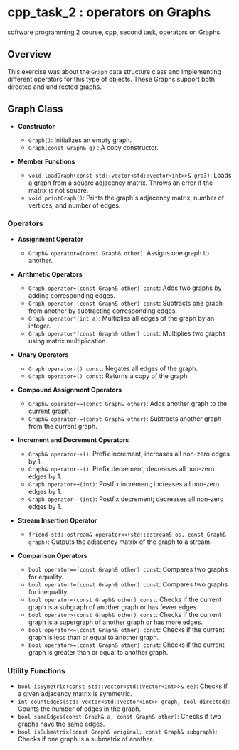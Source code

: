 # cpp_task_2 : operators on Graphs
software programming 2 course, cpp, second task, operators on Graphs

## Overview
This exercise was about the `Graph` data structure class and implementing different operators for this type of objects. These Graphs support both directed and undirected graphs.

## Graph Class
- **Constructor**
  - `Graph()`: Initializes an empty graph.
  - `Graph(const Graph& g)` : A copy constructor.

- **Member Functions**
  - `void loadGraph(const std::vector<std::vector<int>>& gra3)`: Loads a graph from a square adjacency matrix. Throws an error if the matrix is not square.
  - `void printGraph()`: Prints the graph's adjacency matrix, number of vertices, and number of edges.

### Operators

- **Assignment Operator**
  - `Graph& operator=(const Graph& other)`: Assigns one graph to another.

- **Arithmetic Operators**
  - `Graph operator+(const Graph& other) const`: Adds two graphs by adding corresponding edges.
  - `Graph operator-(const Graph& other) const`: Subtracts one graph from another by subtracting corresponding edges.
  - `Graph operator*(int a)`: Multiplies all edges of the graph by an integer.
  - `Graph operator*(const Graph& other) const`: Multiplies two graphs using matrix multiplication.

- **Unary Operators**
  - `Graph operator-() const`: Negates all edges of the graph.
  - `Graph operator+() const`: Returns a copy of the graph.

- **Compound Assignment Operators**
  - `Graph& operator+=(const Graph& other)`: Adds another graph to the current graph.
  - `Graph& operator-=(const Graph& other)`: Subtracts another graph from the current graph.

- **Increment and Decrement Operators**
  - `Graph& operator++()`: Prefix increment; increases all non-zero edges by 1.
  - `Graph& operator--()`: Prefix decrement; decreases all non-zero edges by 1.
  - `Graph operator++(int)`: Postfix increment; increases all non-zero edges by 1.
  - `Graph operator--(int)`: Postfix decrement; decreases all non-zero edges by 1.

- **Stream Insertion Operator**
  - `friend std::ostream& operator<<(std::ostream& os, const Graph& graph)`: Outputs the adjacency matrix of the graph to a stream.


- **Comparison Operators**
  - `bool operator==(const Graph& other) const`: Compares two graphs for equality.
  - `bool operator!=(const Graph& other) const`: Compares two graphs for inequality.
  - `bool operator<(const Graph& other) const`: Checks if the current graph is a subgraph of another graph or has fewer edges.
  - `bool operator>(const Graph& other) const`: Checks if the current graph is a supergraph of another graph or has more edges.
  - `bool operator<=(const Graph& other) const`: Checks if the current graph is less than or equal to another graph.
  - `bool operator>=(const Graph& other) const`: Checks if the current graph is greater than or equal to another graph.


### Utility Functions
- `bool isSymetric(const std::vector<std::vector<int>>& ee)`: Checks if a given adjacency matrix is symmetric.
- `int countEdges(std::vector<std::vector<int>> graph, bool directed)`: Counts the number of edges in the graph.
- `bool sameEdges(const Graph& a, const Graph& other)`: Checks if two graphs have the same edges.
- `bool isSubmatrix(const Graph& original, const Graph& subgraph)`: Checks if one graph is a submatrix of another.


